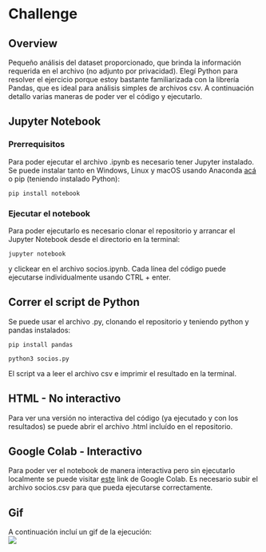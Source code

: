 # Challenge

## Overview
Pequeño análisis del dataset proporcionado, que brinda la información requerida en el archivo (no adjunto por privacidad). Elegí Python para resolver el ejercicio porque estoy bastante familiarizada con la librería Pandas, que es ideal para análisis simples de archivos csv. A continuación detallo varias maneras de poder ver el código y ejecutarlo.

## Jupyter Notebook

### Prerrequisitos
Para poder ejecutar el archivo .ipynb es necesario tener Jupyter instalado. Se puede instalar tanto en Windows, Linux y macOS usando Anaconda [acá](https://www.anaconda.com/products/individual) o pip (teniendo instalado Python):

```
pip install notebook
```
### Ejecutar el notebook
Para poder ejecutarlo es necesario clonar el repositorio y arrancar el Jupyter Notebook desde el directorio en la terminal:
```
jupyter notebook
```
y clickear en el archivo socios.ipynb.
Cada línea del código puede ejecutarse individualmente usando CTRL + enter.

## Correr el script de Python
Se puede usar el archivo .py, clonando el repositorio y teniendo python y pandas instalados:
```
pip install pandas
```
```
python3 socios.py
```
El script va a leer el archivo csv e imprimir el resultado en la terminal.
## HTML - No interactivo
Para ver una versión no interactiva del código (ya ejecutado y con los resultados) se puede abrir el archivo .html incluído en el repositorio.

## Google Colab - Interactivo
Para poder ver el notebook de manera interactiva pero sin ejecutarlo localmente se puede visitar [este](https://colab.research.google.com/drive/1Nckkgdk7TFeu0ncLj98Xih_golvZD3aL?usp=sharing) link de Google Colab. Es necesario subir el archivo socios.csv para que pueda ejecutarse correctamente. 

## Gif
A continuación incluí un gif de la ejecución:  
![](https://github.com/lrfrryr/recu_challenge_py/blob/main/socios.gif)

